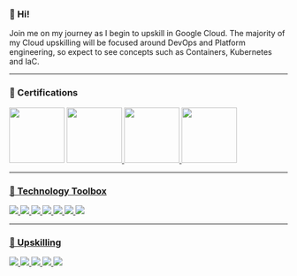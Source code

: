 ### 👋 Hi!
 
 
Join me on my journey as I begin to upskill in Google Cloud. The majority of my Cloud upskilling will be focused around DevOps and Platform engineering, so expect to see concepts such as Containers, Kubernetes and IaC.
 
---
### 📜 Certifications
<a href="https://www.credential.net/b0bf4376-deb7-458e-bfa7-84c425166dfc#gs.tnuj2b"><img height="100" src="https://images.credential.net/badge/tiny/xe9ygxmf_1660242215051_badge.png"></a>
<a href="https://www.credential.net/1289d6be-fa9c-4ecc-b437-4eccdc1e36ba"><img height="100" src="https://api.accredible.com/v1/frontend/credential_website_embed_image/badge/48219581">
<a href="https://www.credential.net/622e550b-d00d-4615-90d7-b0ded6fae502"><img height="100" src="https://api.accredible.com/v1/frontend/credential_website_embed_image/badge/57420437">
<a href="https://www.credential.net/3b542b31-4f99-4707-970f-fb19cf44bcd9"><img height="100" src="https://api.accredible.com/v1/frontend/credential_website_embed_image/badge/57439636">

--- 
### 🧰 Technology Toolbox
![](https://img.shields.io/badge/OS-Windows-informational?style=flat&logo=windows&logoColor=white&color=darkgreen)
![](https://img.shields.io/badge/Editor-Visual_Studio_Code-informational?style=flat&logo=visualstudiocode&logoColor=white&color=darkgreen)
![](https://img.shields.io/badge/Tools-Azure_DevOps-informational?style=flat&logo=azuredevops&logoColor=white&color=darkgreen)
![](https://img.shields.io/badge/Tools-Git-informational?style=flat&logo=git&logoColor=white&color=darkgreen)
![](https://img.shields.io/badge/Tools-Visual_Studio-informational?style=flat&logo=visualstudio&logoColor=white&color=darkgreen)
![](https://img.shields.io/badge/Code-Python-informational?style=flat&logo=python&logoColor=white&color=darkgreen)
![](https://img.shields.io/badge/Code-SQL-informational?style=flat&color=darkgreen)

--- 
### 🔭 Upskilling
![](https://img.shields.io/badge/OS-Mac-informational?style=flat&logo=apple&logoColor=white&color=red)
![](https://img.shields.io/badge/Tools-GCP-informational?style=flat&logo=googlecloud&logoColor=white&color=red)
![](https://img.shields.io/badge/Tools-Docker-informational?style=flat&logo=docker&logoColor=white&color=red)
![](https://img.shields.io/badge/Tools-Kubernetes-informational?style=flat&logo=kubernetes&logoColor=white&color=red)
![](https://img.shields.io/badge/Code-Terraform-informational?style=flat&logo=Terraform&logoColor=white&color=red)